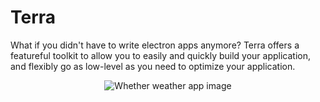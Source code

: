 # Terra
What if you didn't have to write electron apps anymore? Terra offers a featureful toolkit to allow you to easily and quickly build your application, and flexibly go as low-level as you need to optimize your application.

<p align="center"><img src="https://github.com/chris-montero/terra/blob/master/showcase/whether.png?raw=true" alt="Whether weather app image"></p>

